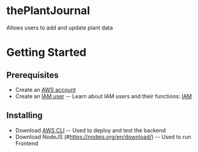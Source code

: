 # thePlantJournal
Allows users to add and update plant data
# Getting Started
## Prerequisites
   - Create an [AWS account](#https://aws.amazon.com/account/)
   - Create an [IAM user](#https://docs.aws.amazon.com/IAM/latest/UserGuide/id_users_create.html#id_users_create_console)
     -- Learn about IAM users and their functions: [IAM](#https://docs.aws.amazon.com/IAM/latest/UserGuide/introduction.html)
## Installing
   - Download [AWS CLI](#https://aws.amazon.com/cli/)
     -- Used to deploy and test the backend 
   - Download NodeJS (#https://nodejs.org/en/download/)
     -- Used to run Frontend

